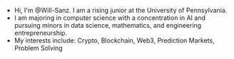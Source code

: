 - Hi, I'm @Will-Sanz. I am a rising junior at the University of Pennsylvania.
- I am majoring in computer science with a concentration in AI and pursuing minors in data science, mathematics, and engineering entrepreneurship.
- My interests include: Crypto, Blockchain, Web3, Prediction Markets, Problem Solving

